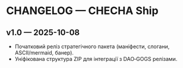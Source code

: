 # CHANGELOG — CHECHA Ship

## v1.0 — 2025-10-08
- Початковий реліз стратегічного пакета (маніфести, слогани, ASCII/mermaid, банер).
- Уніфікована структура ZIP для інтеграції з DAO‑GOGS релізами.

